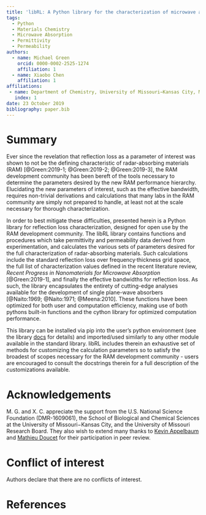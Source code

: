 ```yaml
---
title: 'libRL: A Python library for the characterization of microwave absorption'
tags:
  - Python
  - Materials Chemistry
  - Microwave Absorption
  - Permittivity
  - Permeability
authors:
  - name: Michael Green
    orcid: 0000-0002-2525-1274
    affiliation: 1
  - name: Xiaobo Chen
    affiliation: 1
affiliations:
 - name: Department of Chemistry, University of Missouri−Kansas City, MO 64110, U.S.A.
   index: 1
date: 23 October 2019
bibliography: paper.bib
---
```


# Summary

Ever since the revelation that reflection loss as a parameter of
interest was shown to not be the defining characteristic of
radar-absorbing materials (RAM)
[@Green:2019-1; @Green:2019-2; @Green:2019-3], the RAM development
community has been bereft of the tools necessary to determine the
parameters desired by the new RAM performance hierarchy. Elucidating the
new parameters of interest, such as the effective bandwidth, requires
non-trivial derivations and calculations that many labs in the RAM
community are simply not prepared to handle, at least not at the scale
necessary for thorough characterization.

In order to best mitigate these difficulties, presented herein is a 
Python library for reflection loss characterization, designed for open
use by the RAM development community. The libRL library contains
functions and procedures which take permittivity and permeability data
derived from experimentation, and calculates the various sets of
parameters desired for the full characterization of radar-absorbing
materials. Such calculations include the standard reflection loss over
frequency·thickness grid space, the full list of characterization values
defined in the recent literature review, *Recent Progress in
Nanomaterials for Microwave Absorption* [@Green:2019-1], and finally the
effective bandwidths for reflection loss. As such, the library
encapsulates the entirety of cutting-edge analyses available for the
development of single plane-wave absorbers
[@Naito:1969; @Naito:1971; @Meena:2010]. These functions have been
optimized for both user and computation efficiency, making use of both
pythons built-in functions and the cython library for optimized
computation performance.


This library can be installed via pip into the user’s python environment
(see the library [docs](https://1mikegrn.github.io/libRL/) for details)
and imported/used similarly to any other module available in the
standard library. libRL includes therein an exhaustive set of methods
for customizing the calculation parameters so to satisfy the broadest of
scopes necessary for the RAM development community - users are
encouraged to consult the docstrings therein for a full description of
the customizations available.

# Acknowledgements

M. G. and X. C. appreciate the support from the U.S. National Science
Foundation (DMR-1609061), the School of Biological and Chemical Sciences
at the University of Missouri−Kansas City, and the University of
Missouri Research Board. They also wish to extend many thanks to
[Kevin Appelbaum](https://github.com/kjappelbaum) and
[Mathieu Doucet](https://github.com/mdoucet) for their participation in
peer review.

# Conflict of interest

Authors declare that there are no conflicts of interest.

# References